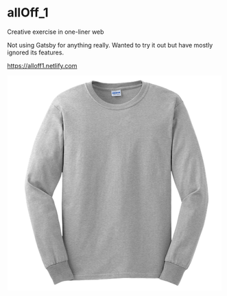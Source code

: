 # allOff_1

Creative exercise in one-liner web

Not using Gatsby for anything really. Wanted to try it out but have mostly ignored its features.

https://alloff1.netlify.com

![pic of shirt](./src/images/sweatshirt_500.png)